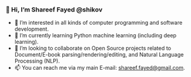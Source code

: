 ### 👋 Hi, I’m Shareef Fayed @shikov
- 👀 I’m interested in all kinds of computer programming and software development.
- 🌱 I’m currently learning Python machine learning (including deep learning).
- 💞️ I’m looking to collaborate on Open Source projects related to Document/E-book parsing/rendering/editing, and Natural Language Processing (NLP).
- 📫 You can reach me via my main E-mail: <shareef.fayed@gmail.com>.

<!---
shikov/shikov is a ✨ special ✨ repository because its `README.md` (this file) appears on your GitHub profile.
You can click the Preview link to take a look at your changes.
--->
